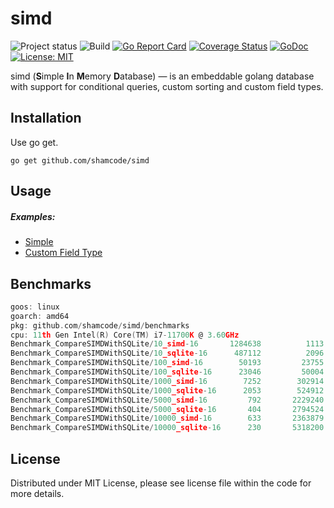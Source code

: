 simd
=================
![Project status](https://img.shields.io/badge/version-0.0.2-green.svg)
![Build](https://github.com/shamcode/simd/actions/workflows/workflow.yml/badge.svg)
[![Go Report Card](https://goreportcard.com/badge/github.com/shamcode/simd)](https://goreportcard.com/report/github.com/shamcode/simd)
[![Coverage Status](https://coveralls.io/repos/github/shamcode/simd/badge.svg?branch=master)](https://coveralls.io/github/shamcode/simd?branch=master)
[![GoDoc](https://godoc.org/github.com/shamcode/simd?status.svg)](https://pkg.go.dev/github.com/shamcode/simd)
[![License: MIT](https://img.shields.io/badge/License-MIT-yellow.svg)](https://opensource.org/licenses/MIT)

simd (**S**imple **I**n **M**emory **D**atabase) &mdash; is an embeddable golang database with support for conditional queries, custom sorting and custom field types.


Installation
------------
 
Use go get.

    go get github.com/shamcode/simd

Usage
------

##### Examples:

- [Simple](https://github.com/shamcode/simd/blob/master/_examples/common/main.go)
- [Custom Field Type](https://github.com/shamcode/simd/blob/master/_examples/custom-field-time)


Benchmarks
------
```go
goos: linux
goarch: amd64
pkg: github.com/shamcode/simd/benchmarks
cpu: 11th Gen Intel(R) Core(TM) i7-11700K @ 3.60GHz
Benchmark_CompareSIMDWithSQLite/10_simd-16       1284638	      1113 ns/op	     520 B/op	      13 allocs/op
Benchmark_CompareSIMDWithSQLite/10_sqlite-16      487112	      2096 ns/op	     576 B/op	      25 allocs/op
Benchmark_CompareSIMDWithSQLite/100_simd-16        50193	     23755 ns/op	   12486 B/op	     312 allocs/op
Benchmark_CompareSIMDWithSQLite/100_sqlite-16      23046	     50004 ns/op	   13824 B/op	     600 allocs/op
Benchmark_CompareSIMDWithSQLite/1000_simd-16        7252	    302914 ns/op	  129557 B/op	    3237 allocs/op
Benchmark_CompareSIMDWithSQLite/1000_sqlite-16      2053	    524912 ns/op	  143424 B/op	    6225 allocs/op
Benchmark_CompareSIMDWithSQLite/5000_simd-16         792	   2229240 ns/op	  658064 B/op	   17232 allocs/op
Benchmark_CompareSIMDWithSQLite/5000_sqlite-16       404	   2794524 ns/op	  735330 B/op	   33213 allocs/op
Benchmark_CompareSIMDWithSQLite/10000_simd-16        633	   2363879 ns/op	 1318183 B/op	   34733 allocs/op
Benchmark_CompareSIMDWithSQLite/10000_sqlite-16      230	   5318200 ns/op	 1475333 B/op	   66963 allocs/op

```

License
-------
Distributed under MIT License, please see license file within the code for more details.